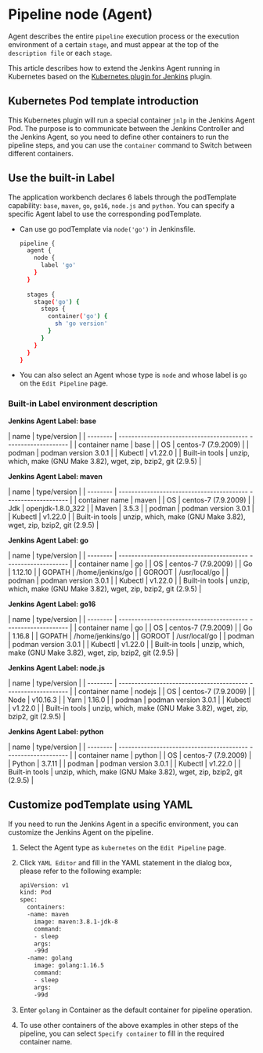 # Pipeline node (Agent)

Agent describes the entire `pipeline` execution process or the execution environment of a certain `stage`, and must appear at the top of the `description file` or each `stage`.

This article describes how to extend the Jenkins Agent running in Kubernetes based on the [Kubernetes plugin for Jenkins](https://plugins.jenkins.io/kubernetes/) plugin.

## Kubernetes Pod template introduction

This Kubernetes plugin will run a special container `jnlp` in the Jenkins Agent Pod. The purpose is to communicate between the Jenkins Controller and the Jenkins Agent, so you need to define other containers to run the pipeline steps, and you can use the `container` command to Switch between different containers.

## Use the built-in Label

The application workbench declares 6 labels through the podTemplate capability: `base`, `maven`, `go`, `go16`, `node.js` and `python`. You can specify a specific Agent label to use the corresponding podTemplate.

- Can use go podTemplate via `node('go')` in Jenkinsfile.

    ```bash
    pipeline {
      agent {
        node {
          label 'go'
        }
      }
      
      stages {
        stage('go') {
          steps {
            container('go') {
              sh 'go version'
            }
          }
        }
      }
    }
    ```

- You can also select an Agent whose type is `node` and whose label is `go` on the `Edit Pipeline` page.

    

### Built-in Label environment description

**Jenkins Agent Label: base**

| name | type/version |
| -------- | ----------------------------------------- -------------------- |
| container name | base |
| OS | centos-7 (7.9.2009) |
| podman | podman version 3.0.1 |
| Kubectl | v1.22.0 |
| Built-in tools | unzip, which, make (GNU Make 3.82), wget, zip, bzip2, git (2.9.5) |

**Jenkins Agent Label: maven**

| name | type/version |
| -------- | ----------------------------------------- -------------------- |
| container name | maven |
| OS | centos-7 (7.9.2009) |
| Jdk | openjdk-1.8.0_322 |
| Maven | 3.5.3 |
| podman | podman version 3.0.1 |
| Kubectl | v1.22.0 |
| Built-in tools | unzip, which, make (GNU Make 3.82), wget, zip, bzip2, git (2.9.5) |

**Jenkins Agent Label: go**

| name | type/version |
| -------- | ----------------------------------------- -------------------- |
| container name | go |
| OS | centos-7 (7.9.2009) |
| Go | 1.12.10 |
| GOPATH | /home/jenkins/go |
| GOROOT | /usr/local/go |
| podman | podman version 3.0.1 |
| Kubectl | v1.22.0 |
| Built-in tools | unzip, which, make (GNU Make 3.82), wget, zip, bzip2, git (2.9.5) |

**Jenkins Agent Label: go16**

| name | type/version |
| -------- | ----------------------------------------- -------------------- |
| container name | go |
| OS | centos-7 (7.9.2009) |
| Go | 1.16.8 |
| GOPATH | /home/jenkins/go |
| GOROOT | /usr/local/go |
| podman | podman version 3.0.1 |
| Kubectl | v1.22.0 |
| Built-in tools | unzip, which, make (GNU Make 3.82), wget, zip, bzip2, git (2.9.5) |

**Jenkins Agent Label: node.js**

| name | type/version |
| -------- | ----------------------------------------- -------------------- |
| container name | nodejs |
| OS | centos-7 (7.9.2009) |
| Node | v10.16.3 |
| Yarn | 1.16.0 |
| podman | podman version 3.0.1 |
| Kubectl | v1.22.0 |
| Built-in tools | unzip, which, make (GNU Make 3.82), wget, zip, bzip2, git (2.9.5) |

**Jenkins Agent Label: python**

| name | type/version |
| -------- | ----------------------------------------- -------------------- |
| container name | python |
| OS | centos-7 (7.9.2009) |
| Python | 3.7.11 |
| podman | podman version 3.0.1 |
| Kubectl | v1.22.0 |
| Built-in tools | unzip, which, make (GNU Make 3.82), wget, zip, bzip2, git (2.9.5) |

## Customize podTemplate using YAML

If you need to run the Jenkins Agent in a specific environment, you can customize the Jenkins Agent on the pipeline.

1. Select the Agent type as `kubernetes` on the `Edit Pipeline` page.

    

2. Click `YAML Editor` and fill in the YAML statement in the dialog box, please refer to the following example:

    ```bash
    apiVersion: v1
    kind: Pod
    spec:
      containers:
      -name: maven
        image: maven:3.8.1-jdk-8
        command:
        - sleep
        args:
        -99d
      -name: golang
        image: golang:1.16.5
        command:
        - sleep
        args:
        -99d
      ```

3. Enter `golang` in Container as the default container for pipeline operation.

    

4. To use other containers of the above examples in other steps of the pipeline, you can select `Specify container` to fill in the required container name.

    